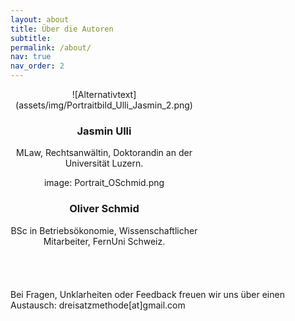 ```yaml
---
layout: about
title: Über die Autoren
subtitle:  
permalink: /about/
nav: true
nav_order: 2
---
```


<div style="display: flex; flex-wrap: wrap; gap: 40px; align-items: flex-start;">

<!-- Person 1: Jasmin Ulli -->
<div style="text-align: center; max-width: 300px;">
![Alternativtext](assets/img/Portraitbild_Ulli_Jasmin_2.png)
  <h3>Jasmin Ulli</h3>
  <p>MLaw, Rechtsanwältin, Doktorandin an der Universität Luzern.</p>
 
<!-- Person 2: Oliver Schmid -->
<div style="text-align: center; max-width: 300px;">
image: Portrait_OSchmid.png
  <h3>Oliver Schmid</h3>
  <p>BSc in Betriebsökonomie, Wissenschaftlicher Mitarbeiter, FernUni Schweiz.</p>

</div>

</div>

Bei Fragen, Unklarheiten oder Feedback freuen wir uns über einen Austausch: dreisatzmethode[at]gmail.com
